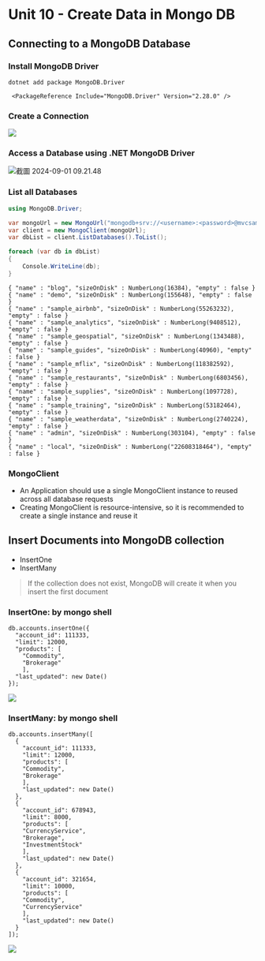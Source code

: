 # Unit 10 - Create Data in Mongo DB

## Connecting to a MongoDB Database

### Install MongoDB Driver

```
dotnet add package MongoDB.Driver
```

```
 <PackageReference Include="MongoDB.Driver" Version="2.28.0" />
```

### Create a Connection

![](https://hackmd.io/_uploads/S1pbWrW3C.png)

### Access a Database using .NET MongoDB Driver

![截圖 2024-09-01 09.21.48](https://hackmd.io/_uploads/S1Y-frWhA.png)

### List all Databases

```csharp
using MongoDB.Driver;

var mongoUrl = new MongoUrl("mongodb+srv://<username>:<password>@mvcsample.rl3fd.mongodb.net/?retryWrites=true&w=majority&appName=MvcSample");
var client = new MongoClient(mongoUrl);
var dbList = client.ListDatabases().ToList();

foreach (var db in dbList)
{
    Console.WriteLine(db);
}

```

```text
{ "name" : "blog", "sizeOnDisk" : NumberLong(16384), "empty" : false }
{ "name" : "demo", "sizeOnDisk" : NumberLong(155648), "empty" : false }
{ "name" : "sample_airbnb", "sizeOnDisk" : NumberLong(55263232), "empty" : false }
{ "name" : "sample_analytics", "sizeOnDisk" : NumberLong(9408512), "empty" : false }
{ "name" : "sample_geospatial", "sizeOnDisk" : NumberLong(1343488), "empty" : false }
{ "name" : "sample_guides", "sizeOnDisk" : NumberLong(40960), "empty" : false }
{ "name" : "sample_mflix", "sizeOnDisk" : NumberLong(118382592), "empty" : false }
{ "name" : "sample_restaurants", "sizeOnDisk" : NumberLong(6803456), "empty" : false }
{ "name" : "sample_supplies", "sizeOnDisk" : NumberLong(1097728), "empty" : false }
{ "name" : "sample_training", "sizeOnDisk" : NumberLong(53182464), "empty" : false }
{ "name" : "sample_weatherdata", "sizeOnDisk" : NumberLong(2740224), "empty" : false }
{ "name" : "admin", "sizeOnDisk" : NumberLong(303104), "empty" : false }
{ "name" : "local", "sizeOnDisk" : NumberLong("22608318464"), "empty" : false }
```

### MongoClient

- An Application should use a single MongoClient instance to reused across all database requests
- Creating MongoClient is resource-intensive, so it is recommended to create a single instance and reuse it

## Insert Documents into MongoDB collection

- InsertOne
- InsertMany

> If the collection does not exist, MongoDB will create it when you insert the first document

### InsertOne: by mongo shell

```text
db.accounts.insertOne({
  "account_id": 111333,
  "limit": 12000,
  "products": [
    "Commodity",
    "Brokerage"
    ],
  "last_updated": new Date()
});
```

![](https://hackmd.io/_uploads/Sy_0pHbhR.png)

### InsertMany: by mongo shell

```text
db.accounts.insertMany([
  {
    "account_id": 111333,
    "limit": 12000,
    "products": [
    "Commodity",
    "Brokerage"
    ],
    "last_updated": new Date()
  },
  {
    "account_id": 678943,
    "limit": 8000,
    "products": [
    "CurrencyService",
    "Brokerage",
    "InvestmentStock"
    ],
    "last_updated": new Date()
  },
  {
    "account_id": 321654,
    "limit": 10000,
    "products": [
    "Commodity",
    "CurrencyService"
    ],
    "last_updated": new Date()
  }
]);
```

![](https://hackmd.io/_uploads/rJiPRB-hC.png)
